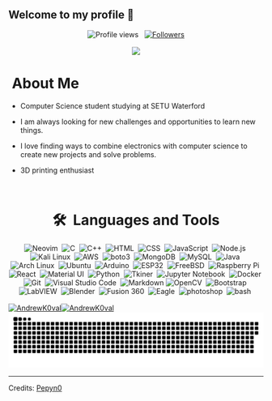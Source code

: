 
## Welcome to my profile 👋

<p align="center">
  <img src="https://komarev.com/ghpvc/?username=AndrewK0val&color=blueviolet" alt="Profile views" />
  &nbsp;
  <a href="https://github.com/Pepyn0?tab=followers">
    <img src="https://img.shields.io/github/followers/AndrewK0val?style=social" alt="Followers" />
  </a>
    <p align="center"><img align="center" src="https://github-readme-streak-stats.herokuapp.com/?user=AndrewK0val&theme=midnight-purple"/></p>
</p>


<div>

  # &nbsp;About Me

  - Computer Science student studying at SETU Waterford

  - I am always looking for new challenges and opportunities to learn new things.
  
  - I love finding ways to combine electronics with computer science to create new projects and solve  problems.

  - 3D printing enthusiast


  <br>
  
</div>


<div align="center" >

  # 🛠️ &nbsp;Languages and Tools



![Neovim](https://img.shields.io/badge/-Neovim-0D1117?style=flat&logo=neovim)&nbsp;
    ![C](https://img.shields.io/badge/-C-0D1117?style=flat&logo=C)&nbsp;
    ![C++](https://img.shields.io/badge/-C++-0D1117?style=flat&logo=C%2B%2B&logoColor=00599C)&nbsp;
    ![HTML](https://img.shields.io/badge/-HTML-0D1117?style=flat&logo=HTML5)&nbsp;
![CSS](https://img.shields.io/badge/-CSS-0D1117?style=flat&logo=CSS3&logoColor=1572B6)&nbsp;
  ![JavaScript](https://img.shields.io/badge/-JavaScript-0D1117?style=flat&logo=javascript)&nbsp;
  ![Node.js](https://img.shields.io/badge/-Node.js-0D1117?style=flat&logo=node.js)&nbsp;
  ![Kali Linux](https://img.shields.io/badge/-Kali%20Linux-0D1117?style=flat&logo=kali-linux)&nbsp;
  ![AWS](https://img.shields.io/badge/-AWS-0D1117?style=flat&logo=amazon-aws)&nbsp;
    ![boto3](https://img.shields.io/badge/-boto3-0D1117?style=flat&logo=amazon-aws)&nbsp;
![MongoDB](https://img.shields.io/badge/-MongoDB-0D1117?style=flat&logo=mongodb)&nbsp;
![MySQL](https://img.shields.io/badge/-MySQL-0D1117?style=flat&logo=mysql)&nbsp;
![Java](https://img.shields.io/badge/-Java-0D1117?style=flat&logo=java)&nbsp;
  ![Arch Linux](https://img.shields.io/badge/-Arch%20Linux-0D1117?style=flat&logo=arch-linux)&nbsp;
  ![Ubuntu](https://img.shields.io/badge/-Ubuntu-0D1117?style=flat&logo=ubuntu)&nbsp;
  ![Arduino](https://img.shields.io/badge/-Arduino-0D1117?style=flat&logo=arduino)&nbsp;
  ![ESP32](https://img.shields.io/badge/-ESP32-0D1117?style=flat&logo=espressif)&nbsp;
  ![FreeBSD](https://img.shields.io/badge/-FreeBSD-0D1117?style=flat&logo=freebsd)&nbsp;
  ![Raspberry Pi](https://img.shields.io/badge/-Raspberry%20Pi-0D1117?style=flat&logo=raspberry-pi)&nbsp;
  ![React](https://img.shields.io/badge/-React-0D1117?style=flat&logo=react)&nbsp;
  ![Material UI](https://img.shields.io/badge/-MUI-0D1117?style=flat&logo=material-ui)&nbsp;
  ![Python](https://img.shields.io/badge/-Python-0D1117?style=flat&logo=python)&nbsp;
  ![Tkiner](https://img.shields.io/badge/-Tkiner-0D1117?style=flat&logo=python)&nbsp;
  ![Jupyter Notebook](https://img.shields.io/badge/-Jupyter%20Notebook-0D1117?style=flat&logo=jupyter)&nbsp;
  ![Docker](https://img.shields.io/badge/-Docker-0D1117?style=flat&logo=docker)&nbsp;
  ![Git](https://img.shields.io/badge/-Git-0D1117?style=flat&logo=git)&nbsp;
  ![Visual Studio Code](https://img.shields.io/badge/-VS%20Code-0D1117?style=flat&logo=visual-studio-code&logoColor=007ACC)&nbsp;
  ![Markdown](https://img.shields.io/badge/-Markdown-0D1117?style=flat&logo=markdown)
  ![OpenCV](https://img.shields.io/badge/-OpenCV-0D1117?style=flat&logo=opencv)&nbsp;
  ![Bootstrap](https://img.shields.io/badge/-Bootstrap-0D1117?style=flat&logo=bootstrap)&nbsp;
  ![LabVIEW](https://img.shields.io/badge/-LabVIEW-0D1117?style=flat&logo=labview)&nbsp;
  ![Blender](https://img.shields.io/badge/-Blender-0D1117?style=flat&logo=blender)&nbsp;
  ![Fusion 360](https://img.shields.io/badge/-Fusion%20360-0D1117?style=flat&logo=autodesk)&nbsp;
  ![Eagle](https://img.shields.io/badge/-Eagle-0D1117?style=flat&logo=autodesk)&nbsp;
  ![photoshop](https://img.shields.io/badge/-Photoshop-0D1117?style=flat&logo=adobe-photoshop)&nbsp;
  ![bash](https://img.shields.io/badge/-bash-0D1117?style=flat&logo=gnu-bash)&nbsp;
</div>




<div align="center" style="display: inline-flex">

  <a href="https://github.com/AndrewK0val">
    <img width=450 height=170 align="center" alt="AndrewK0val" src="https://github-readme-stats.vercel.app/api?username=AndrewK0val&theme=midnight-purple&show_icons=true&count_private=true" />
  </a>
  <a href="https://github.com/AndrewK0val0">
    <img align="center" alt="AndrewK0val" src="https://github-readme-stats.vercel.app/api/top-langs/?username=AndrewK0val&theme=midnight-purple&layout=compact&count_private=false" />
  </a>
</div>



<div>



<!-- ![Snake animation](https://github.com/Pepyn0/Pepyn0/blob/output/github-contribution-grid-snake.svg) -->

<div>
  <img src="https://github.com/Pepyn0/Pepyn0/raw/output/github-contribution-grid-snake.svg" ></center>
</div>



------
Credits: [Pepyn0](https://github.com/Pepyn0)
